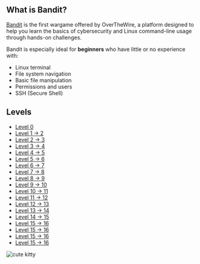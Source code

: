 ## What is Bandit?

[Bandit](https://overthewire.org/wargames/bandit/) is the first wargame offered by OverTheWire, a platform designed to help you learn the basics of cybersecurity and Linux command-line usage through hands-on challenges.

Bandit is especially ideal for **beginners** who have little or no experience with:
- Linux terminal
- File system navigation
- Basic file manipulation
- Permissions and users
- SSH (Secure Shell)

## Levels

- [Level 0](Levels/Level0-10.md#Level-0)
- [Level 1 -> 2](Levels/Level0-10.md#Level-1---2)
- [Level 2 -> 3](Levels/Level0-10.md#Level-2---3)
- [Level 3 -> 4](Levels/Level0-10.md#Level-3---4)
- [Level 4 -> 5](Levels/Level0-10.md#Level-4---5)
- [Level 5 -> 6](Levels/Level0-10.md#Level-5---6)
- [Level 6 -> 7](Levels/Level0-10.md#Level-6---7)
- [Level 7 -> 8](Levels/Level0-10.md#Level-7---8)
- [Level 8 -> 9](Levels/Level0-10.md#Level-8---9)
- [Level 9 -> 10](Levels/Level9-10.md#Level-9---10)
- [Level 10 -> 11](Levels/Level10-20.md#Level-10---11)
- [Level 11 -> 12](Levels/Level10-20.md#Level-11---12)
- [Level 12 -> 13](Levels/Level10-20.md#Level-12---13)
- [Level 13 -> 14](Levels/Level10-20.md#Level-13---14)
- [Level 14 -> 15](Levels/Level10-20.md#Level-14---15)
- [Level 15 -> 16](Levels/Level10-20.md#Level-15---16)
- [Level 15 -> 16](Levels/Level10-20.md#Level-16---17)
- [Level 15 -> 16](Levels/Level10-20.md#Level-17---18)
- [Level 15 -> 16](Levels/Level10-20.md#Level-18---19)

![cute kitty](https://overthewire.org/img/domokitten.png)
